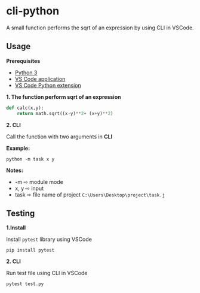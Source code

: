# cli-python
A small function performs the sqrt of an expression by using CLI in VSCode.

## Usage
**Prerequisites**
- [Python 3](https://www.python.org/downloads/)
- [VS Code application](https://code.visualstudio.com/download)
- [VS Code Python extension](https://marketplace.visualstudio.com/items?itemName=ms-python.python)

**1. The function perform sqrt of an expression**

```python
def calc(x,y):
    return math.sqrt((x-y)**2+ (x+y)**2)
```
**2. CLI**

Call the function with two arguments in **CLI**

**Example:**
```cli
python -m task x y
```
**Notes:**
- -m   ⇨ module mode
- x, y ⇨ input
- task ⇨ file name of project `C:\Users\Desktop\project\task.j`

## Testing

**1.Install**

Install `pytest` library using VSCode

```cli
pip install pytest
```

**2. CLI**

Run test file using CLI in VSCode
```cli
pytest test.py
```
